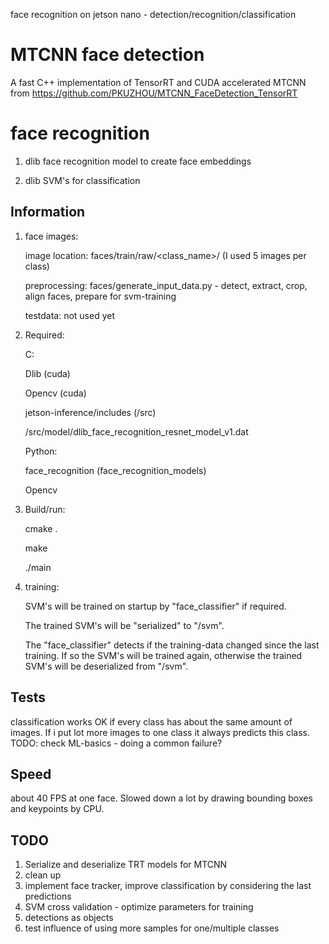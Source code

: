 face recognition on jetson nano - detection/recognition/classification

# MTCNN face detection

A fast C++ implementation of TensorRT and CUDA accelerated MTCNN from https://github.com/PKUZHOU/MTCNN_FaceDetection_TensorRT

# face recognition

1. dlib face recognition model to create face embeddings
    
    
2. dlib SVM's for classification
    


## Information

1. face images: 

    image location: faces/train/raw/<class_name>/<images> (I used 5 images per class)
    
    preprocessing: faces/generate_input_data.py - detect, extract, crop, align faces, prepare for svm-training
    
    testdata: not used yet
    
2. Required:

    C:

    Dlib (cuda)
    
    Opencv (cuda)
    
    jetson-inference/includes (/src)
    
    /src/model/dlib_face_recognition_resnet_model_v1.dat
    
    
    
    Python: 
    
    face_recognition (face_recognition_models)
    
    Opencv
    
    
3. Build/run: 

    cmake .
    
    make
    
    ./main


4. training:
 
    SVM's will be trained on startup by "face_classifier" if required. 
    
    The trained SVM's will be "serialized" to "/svm". 
    
    The "face_classifier" detects if the training-data changed since the last training. If so the SVM's will be trained again, otherwise the trained SVM's will be deserialized from "/svm".
    


## Tests

classification works OK if every class has about the same amount of images. If i put lot more images to one class it always predicts this class. TODO: check ML-basics - doing a common failure? 

## Speed

about 40 FPS at one face. Slowed down a lot by drawing bounding boxes and keypoints by CPU.

## TODO
1. Serialize and deserialize TRT models for MTCNN
1. clean up
2. implement face tracker, improve classification by considering the last predictions
3. SVM cross validation - optimize parameters for training
4. detections as objects
5. test influence of using more samples for one/multiple classes

